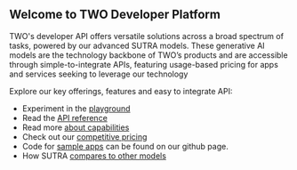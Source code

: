 ## Welcome to TWO Developer Platform 

TWO's developer API offers versatile solutions across a broad spectrum of tasks, powered by our advanced SUTRA models. These generative AI models are the technology backbone of TWO’s products and are accessible through simple-to-integrate APIs, featuring usage-based pricing for apps and services seeking to leverage our technology

Explore our key offerings, features and easy to integrate API:

- Experiment in the [playground](https://playground.two.ai)
- Read the [API reference](api-reference)
- Read more [about capabilities](https://docs.two.ai/capabilities/multilingual)
- Check out our [competitive pricing](https://share.two.ai/sutrapricing)
- Code for [sample apps](https://github.com/TwoResearch/sutra-examples) can be found on our github page.
- How SUTRA [compares to other models](https://docs.two.ai/comparisons/sutravsgpt)


<!--

**Here are some ideas to get you started:**

🙋‍♀️ A short introduction - what is your organization all about?
🌈 Contribution guidelines - how can the community get involved?
👩‍💻 Useful resources - where can the community find your docs? Is there anything else the community should know?
🍿 Fun facts - what does your team eat for breakfast?
🧙 Remember, you can do mighty things with the power of [Markdown](https://docs.github.com/github/writing-on-github/getting-started-with-writing-and-formatting-on-github/basic-writing-and-formatting-syntax)
-->
